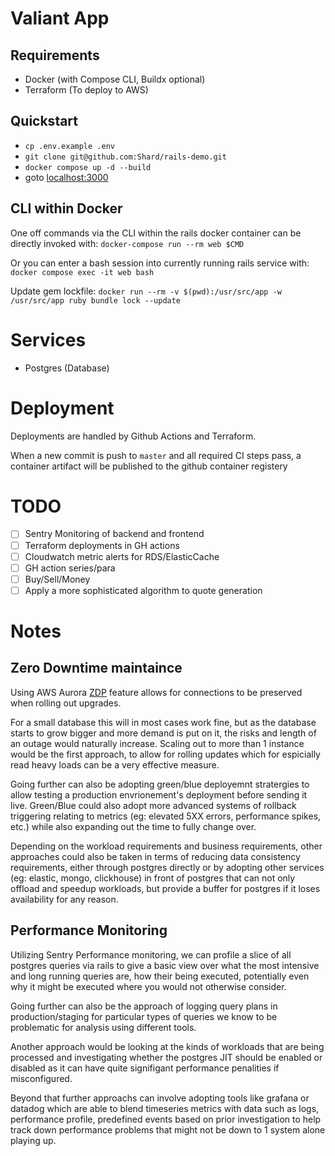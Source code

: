 # Valiant App

## Requirements
- Docker (with Compose CLI, Buildx optional)
- Terraform (To deploy to AWS)

## Quickstart

- `cp .env.example .env`
- `git clone git@github.com:Shard/rails-demo.git`
- `docker compose up -d --build`
- goto [localhost:3000](http://localhost:3000)

## CLI within Docker
One off commands via the CLI within the rails docker container can be directly invoked with:
`docker-compose run --rm web $CMD`

Or you can enter a bash session into currently running rails service with:
`docker compose exec -it web bash`

Update gem lockfile:
`docker run --rm -v $(pwd):/usr/src/app -w /usr/src/app ruby bundle lock --update`

# Services
- Postgres (Database)

# Deployment
Deployments are handled by Github Actions and Terraform.

When a new commit is push to `master` and all required CI steps pass, a container artifact will be published to the github container registery 

# TODO
- [ ] Sentry Monitoring of backend and frontend
- [ ] Terraform deployments in GH actions
- [ ] Cloudwatch metric alerts for RDS/ElasticCache
- [ ] GH action series/para
- [ ] Buy/Sell/Money
- [ ] Apply a more sophisticated algorithm to quote generation

# Notes

## Zero Downtime maintaince
Using AWS Aurora [ZDP](https://docs.aws.amazon.com/AmazonRDS/latest/AuroraUserGuide/USER_UpgradeDBInstance.PostgreSQL.MinorUpgrade.html#USER_UpgradeDBInstance.PostgreSQL.Minor.zdp) feature allows for connections to be preserved when rolling out upgrades.

For a small database this will in most cases work fine, but as the database starts to grow bigger and more demand is put on it, the risks and length of an outage would naturally increase. Scaling out to more than 1 instance would be the first approach, to allow for rolling updates which for espicially read heavy loads can be a very effective measure.

Going further can also be adopting green/blue deployemnt stratergies to allow testing a production envrionement's deployment before sending it live. Green/Blue could also adopt more advanced systems of rollback triggering relating to metrics (eg: elevated 5XX errors, performance spikes, etc.) while also expanding out the time to fully change over.

Depending on the workload requirements and business requirements, other approaches could also be taken in terms of reducing data consistency requirements, either through postgres directly or by adopting other services (eg: elastic, mongo, clickhouse) in front of postgres that can not only offload and speedup workloads, but provide a buffer for postgres if it loses availability for any reason.

## Performance Monitoring
Utilizing Sentry Performance monitoring, we can profile a slice of all postgres queries via rails to give a basic view over what the most intensive and long running queries are, how their being executed, potentially even why it might be executed where you would not otherwise consider.

Going further can also be the approach of logging query plans in production/staging for particular types of queries we know to be problematic for analysis using different tools.

Another approach would be looking at the kinds of workloads that are being processed and investigating whether the postgres JIT should be enabled or disabled as it can have quite signifigant performance penalities if misconfigured.

Beyond that further approachs can involve adopting tools like grafana or datadog which are able to blend timeseries metrics with data such as logs, performance profile, predefined events based on prior investigation to help track down performance problems that might not be down to 1 system alone playing up.
